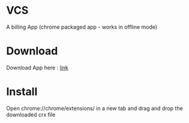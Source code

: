 VCS
===

A billing App  (chrome packaged app - works in offline mode)


Download
========
Download App here :
[link](https://github.com/n4nagappan/VCS/raw/master/VCS.crx)

Install
=======
Open chrome://chrome/extensions/ in a new tab and drag and drop the downloaded crx file
